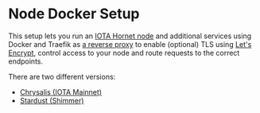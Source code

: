 # Node Docker Setup
This setup lets you run an [IOTA Hornet node](https://wiki.iota.org/hornet/welcome) and additional services using Docker and Traefik as [a reverse proxy](https://en.wikipedia.org/wiki/Reverse_proxy) to enable (optional) TLS using [Let's Encrypt](https://letsencrypt.org/), control access to your node and route requests to the correct endpoints.

There are two different versions:
- [Chrysalis (IOTA Mainnet)](chrysalis/README.md)
- [Stardust (Shimmer)](stardust/README.md)